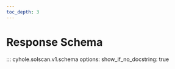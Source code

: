 ```yaml
---
toc_depth: 3
---
```

# Response Schema

::: cyhole.solscan.v1.schema
    options:
        show_if_no_docstring: true